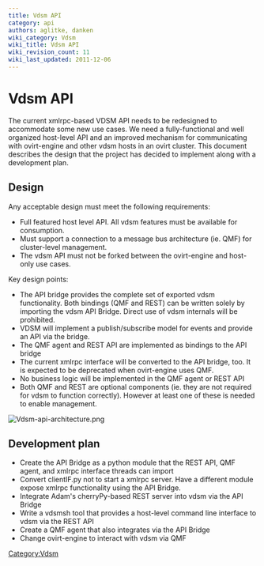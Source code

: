 ```yaml
---
title: Vdsm API
category: api
authors: aglitke, danken
wiki_category: Vdsm
wiki_title: Vdsm API
wiki_revision_count: 11
wiki_last_updated: 2011-12-06
---
```


# Vdsm API

The current xmlrpc-based VDSM API needs to be redesigned to accommodate some new use cases. We need a fully-functional and well organized host-level API and an improved mechanism for communicating with ovirt-engine and other vdsm hosts in an ovirt cluster. This document describes the design that the project has decided to implement along with a development plan.

## Design

Any acceptable design must meet the following requirements:

*   Full featured host level API. All vdsm features must be available for consumption.
*   Must support a connection to a message bus architecture (ie. QMF) for cluster-level management.
*   The vdsm API must not be forked between the ovirt-engine and host-only use cases.

Key design points:

*   The API bridge provides the complete set of exported vdsm functionality. Both bindings (QMF and REST) can be written solely by importing the vdsm API Bridge. Direct use of vdsm internals will be prohibited.
*   VDSM will implement a publish/subscribe model for events and provide an API via the bridge.
*   The QMF agent and REST API are implemented as bindings to the API bridge
*   The current xmlrpc interface will be converted to the API bridge, too. It is expected to be deprecated when ovirt-engine uses QMF.
*   No business logic will be implemented in the QMF agent or REST API
*   Both QMF and REST are optional components (ie. they are not required for vdsm to function correctly). However at least one of these is needed to enable management.

![](Vdsm-api-architecture.png‎ "Vdsm-api-architecture.png‎")

## Development plan

*   Create the API Bridge as a python module that the REST API, QMF agent, and xmlrpc interface threads can import
*   Convert clientIF.py not to start a xmlrpc server. Have a different module expose xmlrpc functionality using the API Bridge.
*   Integrate Adam's cherryPy-based REST server into vdsm via the API Bridge
*   Write a vdsmsh tool that provides a host-level command line interface to vdsm via the REST API
*   Create a QMF agent that also integrates via the API Bridge
*   Change ovirt-engine to interact with vdsm via QMF

<Category:Vdsm>
